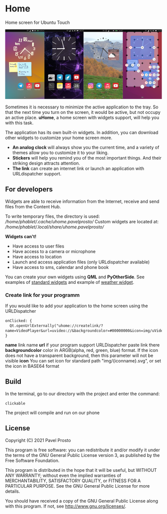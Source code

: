 # Home

Home screen for Ubuntu Touch

![screenshot.jpg](_resources/screenshot.jpg)

Sometimes it is necessary to minimize the active application to the tray. So that the next time you turn on the screen, it would be active, but not occupy an active place. **uHome**, a home screen with widgets support, will help you with this task.

The application has its own built-in widgets. In addition, you can download other widgets to customize your home screen more.
- **An analog clock** will always show you the current time, and a variety of themes allow you to customize it to your liking.
- **Stickers** will help you remind you of the most important things. And their striking design attracts attention.
- **The link** can create an internet link or launch an application with URLdispatcher support.

## For developers
Widgets are able to receive information from the Internet, receive and send files from the Content Hub.

To write temporary files, the directory is used:
*/home/phablet/.cache/uhome.pavelprosto/*
Custom widgets are located at:
*/home/phablet/.local/share/uhome.pavelprosto/*

**Widgets can't!**
- Have access to user files
- Have access to a camera or microphone
- Have access to location
- Launch and access application files (only URLdispatcher available)
- Have access to sms, calendar and phone book

You can create your own widgets using **QML** and **PyOtherSide**. See examples of [standard widgets](https://github.com/pavelprosto94/uHome/tree/main/src) and example of [weather widget](https://github.com/pavelprosto94/openweatermapwidget).

### Create link for your programm
If you would like to add your application to the home screen using the URLDispatcher

    onClicked: {
      Qt.openUrlExternally("uhome://createlink/?name=VideoPlayer&url=uvideo://&backgroundcolor=#00000000&icon=img/uVideo.svg")
    }

**name** link name
**url** if your program support URLDispatcher paste link there
**backgroundcolor** color in ARGB(alpha, red, green, blue) format. If the icon does not have a transparent background, then this parameter will not be visible
**icon** You can set icon for standard path "img/{iconname}.svg", or set the icon in BASE64 format



## Build
In the terminal, go to our directory with the project and enter the command:
    
    clickable
    
The project will compile and run on our phone
## License

Copyright (C) 2021  Pavel Prosto

This program is free software: you can redistribute it and/or modify it under the terms of the GNU General Public License version 3, as published
by the Free Software Foundation.

This program is distributed in the hope that it will be useful, but WITHOUT ANY WARRANTY; without even the implied warranties of MERCHANTABILITY, SATISFACTORY QUALITY, or FITNESS FOR A PARTICULAR PURPOSE.  See the GNU General Public License for more details.

You should have received a copy of the GNU General Public License along with this program.  If not, see <http://www.gnu.org/licenses/>.
